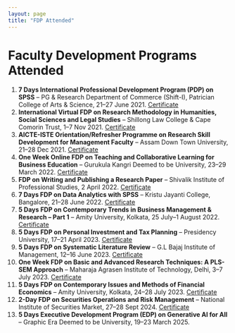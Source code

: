 ```yaml
---
layout: page
title: "FDP Attended"
---
```


# Faculty Development Programs Attended

1. **7 Days International Professional Development Program (PDP) on SPSS** – PG & Research Department of Commerce (Shift-I), Patrician College of Arts & Science, 21–27 June 2021. [Certificate](https://drive.google.com/file/d/1aDDut7ud47PK36rtrPzv6p2-BSIdZ9GZ/view?usp=sharing)  
2. **International Virtual FDP on Research Methodology in Humanities, Social Sciences and Legal Studies** – Shillong Law College & Cape Comorin Trust, 1–7 Nov 2021. [Certificate](https://drive.google.com/file/d/1IZWyi9mfB_XhB_NKyqMyN21NlQiEpBd1/view?usp=sharing)  
3. **AICTE-ISTE Orientation/Refresher Programme on Research Skill Development for Management Faculty** – Assam Down Town University, 21–28 Dec 2021. [Certificate](https://drive.google.com/file/d/1nn2Ue3XyVrvRib9eAz9PEioTMbmxfNUc/view?usp=sharing)  
4. **One Week Online FDP on Teaching and Collaborative Learning for Business Education** – Gurukula Kangri Deemed to be University, 23–29 March 2022. [Certificate](https://drive.google.com/file/d/1mKs0eP3OBPbv5F9-IMJtJ5n7uJZ0ALP2/view?usp=sharing)  
5. **FDP on Writing and Publishing a Research Paper** – Shivalik Institute of Professional Studies, 2 April 2022. [Certificate](https://drive.google.com/file/d/1J41sfch8oK00iLQU9a7TRRjo6bmdprI6/view?usp=sharing)  
6. **7 Days FDP on Data Analytics with SPSS** – Kristu Jayanti College, Bangalore, 21–28 June 2022. [Certificate](https://drive.google.com/file/d/1ChrvYra7lS0BH-TJfuP0MHVloIRvhJEi/view?usp=sharing)  
7. **5 Days FDP on Contemporary Trends in Business Management & Research – Part 1** – Amity University, Kolkata, 25 July–1 August 2022. [Certificate](https://drive.google.com/file/d/102RdVpu14hjEWT-zdIKWecwtpcrYghZb/view?usp=sharing)  
8. **5 Days FDP on Personal Investment and Tax Planning** – Presidency University, 17–21 April 2023. [Certificate](https://drive.google.com/file/d/1Jzbnft7MqMemKSanvs9FKD6Kyl_aU5YL/view?usp=sharing)  
9. **5 Days FDP on Systematic Literature Review** – G.L Bajaj Institute of Management, 12–16 June 2023. [Certificate](https://drive.google.com/file/d/1LedCYmT-dIAdYClzOxsl0eGZYYyUgDLA/view?usp=sharing)  
10. **One Week FDP on Basic and Advanced Research Techniques: A PLS-SEM Approach** – Maharaja Agrasen Institute of Technology, Delhi, 3–7 July 2023. [Certificate](https://drive.google.com/file/d/1Il-0ER32RrW-MCCVUHdz-3hXHH6Hut69/view?usp=sharing)  
11. **5 Days FDP on Contemporary Issues and Methods of Financial Economics** – Amity University, Kolkata, 24–28 July 2023. [Certificate](https://drive.google.com/file/d/1a8PNdeks9F1qt6vzr2o_npbl5UHV3OFE/view?usp=sharing)  
12. **2-Day FDP on Securities Operations and Risk Management** – National Institute of Securities Market, 27–28 Sept 2024. [Certificate](https://drive.google.com/file/d/1MjjN91nj8l0gkJvuZ61Dvrtzpi-r7qWn/view?usp=sharing)  
13. **5 Days Executive Development Program (EDP) on Generative AI for All** – Graphic Era Deemed to be University, 19–23 March 2025.

